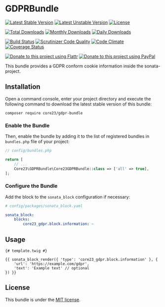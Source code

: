 GDPRBundle
=============
[![Latest Stable Version](https://poser.pugx.org/core23/gdpr-bundle/v/stable)](https://packagist.org/packages/core23/gdpr-bundle)
[![Latest Unstable Version](https://poser.pugx.org/core23/gdpr-bundle/v/unstable)](https://packagist.org/packages/core23/gdpr-bundle)
[![License](https://poser.pugx.org/core23/gdpr-bundle/license)](https://packagist.org/packages/core23/gdpr-bundle)

[![Total Downloads](https://poser.pugx.org/core23/gdpr-bundle/downloads)](https://packagist.org/packages/core23/gdpr-bundle)
[![Monthly Downloads](https://poser.pugx.org/core23/gdpr-bundle/d/monthly)](https://packagist.org/packages/core23/gdpr-bundle)
[![Daily Downloads](https://poser.pugx.org/core23/gdpr-bundle/d/daily)](https://packagist.org/packages/core23/gdpr-bundle)

[![Build Status](https://travis-ci.org/core23/GDPRBundle.svg)](https://travis-ci.org/core23/GDPRBundle)
[![Scrutinizer Code Quality](https://scrutinizer-ci.com/g/core23/GDPRBundle/badges/quality-score.png?b=master)](https://scrutinizer-ci.com/g/core23/GDPRBundle)
[![Code Climate](https://codeclimate.com/github/core23/GDPRBundle/badges/gpa.svg)](https://codeclimate.com/github/core23/GDPRBundle)
[![Coverage Status](https://coveralls.io/repos/core23/GDPRBundle/badge.svg)](https://coveralls.io/r/core23/GDPRBundle)

[![Donate to this project using Flattr](https://img.shields.io/badge/flattr-donate-yellow.svg)](https://flattr.com/profile/core23)
[![Donate to this project using PayPal](https://img.shields.io/badge/paypal-donate-yellow.svg)](https://paypal.me/gripp)

This bundle provides a GDPR conform cookie information inside the sonata-project.

## Installation

Open a command console, enter your project directory and execute the following command to download the latest stable version of this bundle:

```
composer require core23/gdpr-bundle
```

### Enable the Bundle

Then, enable the bundle by adding it to the list of registered bundles in `bundles.php` file of your project:

```php
// config/bundles.php

return [
    // ...
    Core23\GDPRBundle\Core23GDPRBundle::class => ['all' => true],
];
```

### Configure the Bundle

Add the block to the `sonata_block` configuration if necessary:

```yaml
# config/packages/sonata_block.yaml

sonata_block:
    blocks:
        core23_gdpr.block.information: ~
```

## Usage

```twig
{# template.twig #}

{{ sonata_block_render({ 'type': 'core23_gdpr.block.information' }, {
    'url': 'https://example.com/gdpr',
    'text': 'Example text' // optional
}) }}
```

## License

This bundle is under the [MIT license](LICENSE.md).

